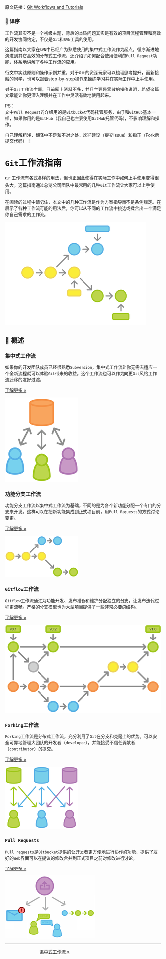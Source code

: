 原文链接：[Git Workflows and Tutorials](https://www.atlassian.com/git/workflows)

### :apple: 译序

工作流其实不是一个初级主题，背后的本质问题其实是有效的项目流程管理和高效的开发协同约定，不仅是`Git`和`SVN`工具的使用。

这篇指南以大家在`SVN`中已经广为熟悉使用的集中式工作流作为起点，循序渐进地演进到其它高效的分布式工作流，还介绍了如何配合使用便利的`Pull Request`功能，体系地讲解了各种工作流的应用。

行文中实践原则和操作示例并重，对于`Git`的资深玩家可以梳理思考提升，而新接触的同学，也可以跟着step-by-step操作来操练学习并在实际工作中上手使用。

对于`Git`工作流主题，目前网上资料不多，并且主要是零散的操作说明，希望这篇文章能让你更深入理解并在工作中灵活有效地使用起来。

PS：  
文中`Pull Request`的介绍用的是`Bitbucket`代码托管服务，由于和`GitHub`基本一样，如果你用的是`GitHub`（我自己也主要使用`GitHub`托管代码），不影响理解和操作。

[自己](http://weibo.com/oldratlee)理解粗浅，翻译中不足和不对之处，欢迎建议（[提交Issue](https://github.com/quickhack/translations/issues)）和指正（[Fork后提交代码](https://github.com/quickhack/translations/fork)）！

`Git`工作流指南
======================

:point_right: 工作流有各式各样的用法，但也正因此使得在实际工作中如何上手使用变得很头大。这篇指南通过总览公司团队中最常用的几种`Git`工作流让大家可以上手使用。

在阅读的过程中请记住，本文中的几种工作流是作为方案指导而不是条例规定。在展示了各种工作流可能的用法后，你可以从不同的工作流中挑选或揉合出一个满足你自己需求的工作流。

![Git Workflows](images/git_workflow.png)

:beer: 概述
---------------------

### 集中式工作流

如果你的开发团队成员已经很熟悉`Subversion`，集中式工作流让你无需去适应一个全新流程就可以体验`Git`带来的收益。这个工作流也可以作为向更`Git`风格工作流迁移的友好过渡。

[了解更多 »](workflow-centralized.md)

![Git Workflows: SVN-style](images/git-workflow-svn.png)

### 功能分支工作流

功能分支工作流以集中式工作流为基础，不同的是为各个新功能分配一个专门的分支来开发。这样可以在把新功能集成到正式项目前，用`Pull Requests`的方式讨论变更。

[了解更多 »](workflow-feature-branch.md)

![Git Workflows: Feature Branch](images/git-workflow-feature_branch.png)

### `Gitflow`工作流

`Gitflow`工作流通过为功能开发、发布准备和维护分配独立的分支，让发布迭代过程更流畅。严格的分支模型也为大型项目提供了一些非常必要的结构。

[了解更多 »](workflow-gitflow.md)

![Git Workflows: Gitflow Cycle](images/git-workflows-gitflow.png)

### `Forking`工作流

`Forking`工作流是分布式工作流，充分利用了`Git`在分支和克隆上的优势。可以安全可靠地管理大团队的开发者（`developer`），并能接受不信任贡献者（`contributor`）的提交。

[了解更多 »](workflow-forking.md)

![Git Workflows: Forking](images/git-workflow-forking.png)

### `Pull Requests`

`Pull requests`是`Bitbucket`提供的让开发者更方便地进行协作的功能，提供了友好的`Web`界面可以在提议的修改合并到正式项目之前对修改进行讨论。

[了解更多 »](pull-request.md)

![Workflows: Pull Requests](images/pull-request.png)

-----------------

　　　　　　　　[集中式工作流 »](workflow-centralized.md)
